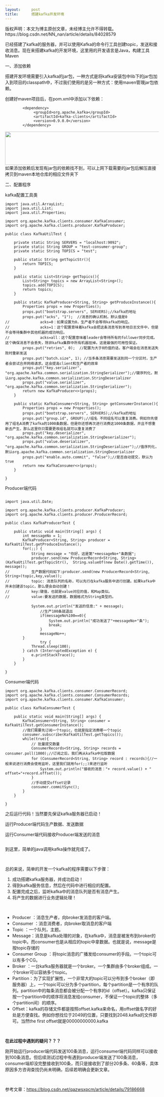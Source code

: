 ```yaml
---
layout:     post
title:      搭建kafka开发环境
---
```

<div id="article_content" class="article_content clearfix csdn-tracking-statistics" data-pid="blog" data-mod="popu_307" data-dsm="post">
								<div class="article-copyright">
					版权声明：本文为博主原创文章，未经博主允许不得转载。					https://blog.csdn.net/NN_nan/article/details/84028579				</div>
								            <link rel="stylesheet" href="https://csdnimg.cn/release/phoenix/template/css/ck_htmledit_views-f76675cdea.css">
						<div class="htmledit_views" id="content_views">
                <p>已经搭建了kafka的服务器，并可以使用Kafka的命令行工具创建topic，发送和接收消息。现在来搭建kafka的开发环境，这里用的开发语言是Java，构建工具Maven</p>

<p>一、添加依赖</p>

<p>搭建开发环境需要引入kafka的jar包，一种方式是将kafka安装包中lib下的jar包加入到项目的classpath中，不过我们使用的是另一种方式：使用maven管理jar包依赖。</p>

<p>创建好maven项目后，在pom.xml中添加以下依赖：</p>

<pre class="has">
<code>        &lt;dependency&gt;
             &lt;groupId&gt;org.apache.kafka&lt;/groupId&gt;
             &lt;artifactId&gt;kafka-clients&lt;/artifactId&gt;
             &lt;version&gt;0.9.0.0&lt;/version&gt;
        &lt;/dependency&gt;</code></pre>

<p><img alt="" class="has" height="109" src="https://img-blog.csdnimg.cn/20181113144453172.jpg" width="910"><br>
如果添加依赖后发现有jar包的依赖找不到，可以上网下载需要的jar包后解压直接拷贝到maven本地仓库的相应文件夹下</p>

<p>二、配置程序</p>

<p>kafka配置工具类</p>

<pre class="has">
<code>import java.util.ArrayList;
import java.util.List;
import java.util.Properties;

import org.apache.kafka.clients.consumer.KafkaConsumer;
import org.apache.kafka.clients.producer.KafkaProducer;

public class KafkaUtilTest {
	
	private static String SERVERS = "localhost:9092";
	private static String GROUP = "test-consumer-group";
	private static String TOPICS = "test";
	
	public static String getTopicStr(){
		return TOPICS;
	}
	
	public static List&lt;String&gt; getTopics(){
		List&lt;String&gt; topics = new ArrayList&lt;String&gt;();
		topics.add(TOPICS);
		return topics;
	}
    
    public static KafkaProducer&lt;String, String&gt; getProduceInstance(){
    	Properties props = new Properties();
        props.put("bootstrap.servers", SERVERS);//kafka的地址
        props.put("acks", "1");  //消息的确认机制，默认值是0
//        		acks=0：如果设置为0，生产者不会等待kafka的响应。 
//        		acks=1：这个配置意味着kafka会把这条消息写到本地日志文件中，但是不会等待集群中其他机器的成功响应。 
//        		acks=all：这个配置意味着leader会等待所有的follower同步完成。这个确保消息不会丢失，除非kafka集群中所有机器挂掉。这是最强的可用性保证。
        props.put("retries", 0);  //配置为大于0的值的话，客户端会在消息发送失败时重新发送
        props.put("batch.size", 1); //当多条消息需要发送到同一个分区时，生产者会尝试合并网络请求。这会提高client和生产者的效率
        props.put("key.serializer", "org.apache.kafka.common.serialization.StringSerializer");//键序列化，默认org.apache.kafka.common.serialization.StringDeserializer
        props.put("value.serializer", "org.apache.kafka.common.serialization.StringSerializer");
        return new KafkaProducer&lt;&gt;(props);
    }
    
    public static KafkaConsumer&lt;String, String&gt; getConsumerInstance(){
    	Properties props = new Properties();
    	props.put("bootstrap.servers", SERVERS);//kafka的地址
    	props.put("group.id", GROUP);//组名 不同组名可以重复消费。例如你先使用了组名A消费了kafka的1000条数据，但是你还想再次进行消费这1000条数据，并且不想重新去产生，那么这里你只需要更改组名就可以重复消费了
    	props.put("key.deserializer", "org.apache.kafka.common.serialization.StringDeserializer");
    	props.put("value.deserializer", "org.apache.kafka.common.serialization.StringDeserializer");//值序列化，默认org.apache.kafka.common.serialization.StringDeserializer
    	props.put("enable.auto.commit", "false");//是否自动提交，默认为true
    	return new KafkaConsumer&lt;&gt;(props);
    }

}
</code></pre>

<p>Producer端代码</p>

<pre class="has">
<code>
import java.util.Date;

import org.apache.kafka.clients.producer.KafkaProducer;
import org.apache.kafka.clients.producer.ProducerRecord;

public class KafkaProducerTest {

	public static void main(String[] args) {
		int messageNo = 1;
		KafkaProducer&lt;String, String&gt; producer = KafkaUtilTest.getProduceInstance();
		for(;;) {
		    String message = "你好，这是第"+messageNo+"条数据";
		    producer.send(new ProducerRecord&lt;String, String&gt;(KafkaUtilTest.getTopicStr(),  String.valueOf(new Date().getTime()), message));
//			生产数据代码如下:producer.send(new ProducerRecord&lt;String, String&gt;(topic,key,value));
//			topic: 消息队列的名称，可以先行在kafka服务中进行创建。如果kafka中并未创建该topic，那么便会自动创建！
//			key:键值，也就是value对应的值，和Map类似。
//			value:要发送的数据，数据格式为String类型的。
			
		    System.out.println("发送的信息:" + message);
	            //生产100条就退出
	            if(messageNo%100==0){
	                System.out.println("成功发送了"+messageNo+"条");
	                break;
	            }
	            messageNo++;
		}
                try {
			Thread.sleep(100);
		} catch (InterruptedException e) {
			e.printStackTrace();
		}
	}

}
</code></pre>

<p>Consumer端代码</p>

<pre class="has">
<code>import org.apache.kafka.clients.consumer.ConsumerRecord;
import org.apache.kafka.clients.consumer.ConsumerRecords;
import org.apache.kafka.clients.consumer.KafkaConsumer;

public class KafkaConsumerTest {

	public static void main(String[] args) {
		KafkaConsumer&lt;String, String&gt; consumer = KafkaUtilTest.getConsumerInstance();
		//我们需要先订阅一个topic，也就是指定消费哪一个topic
		consumer.subscribe(KafkaUtilTest.getTopics());
		while(true){
			// 批量提交数量
			ConsumerRecords&lt;String, String&gt; records = consumer.poll(1000);//订阅之后，我们再从kafka中拉取数据
			for (ConsumerRecord&lt;String, String&gt; record : records){//一般来说进行消费会使用监听，这里我们就用for(;;)来进行监听
				System.out.println("接收的消息："+ record.value() + " offset="+record.offset());
			}
			//手动提交offset记录
			consumer.commitSync();
		}
	}
	
}
</code></pre>

<p>之后运行代码！当然要先保证kafka服务器已启动！</p>

<p>运行Producer端代码生产数据、发送数据</p>

<p><img alt="" class="has" src="https://img-blog.csdnimg.cn/20181113151013305.jpg?x-oss-process=image/watermark,type_ZmFuZ3poZW5naGVpdGk,shadow_10,text_aHR0cHM6Ly9ibG9nLmNzZG4ubmV0L05OX25hbg==,size_16,color_FFFFFF,t_70"><br>
运行Consumer端代码接收Producer端发送的消息</p>

<p><img alt="" class="has" src="https://img-blog.csdnimg.cn/20181113151147357.jpg?x-oss-process=image/watermark,type_ZmFuZ3poZW5naGVpdGk,shadow_10,text_aHR0cHM6Ly9ibG9nLmNzZG4ubmV0L05OX25hbg==,size_16,color_FFFFFF,t_70"></p>

<p>到这里，简单的java调用kafka操作就完成了。</p>

<p> </p>

<p>总的来说，简单的开发一个kafka的程序需要以下步骤：</p>

<ol><li>成功搭建kafka服务器，并成功启动！</li>
	<li>得到kafka服务信息，然后在代码中进行相应的配置。</li>
	<li>配置完成之后，监听kafka中的消息队列是否有消息产生。</li>
	<li>将产生的数据进行业务逻辑处理！</li>
</ol><p> </p>

<ul><li>Producer ：消息生产者，向broker发消息的客户端。</li>
	<li>Consumer ：消息消费者，向broker取消息的客户端</li>
	<li>Topic ：一个队列，主题。</li>
	<li>Message：消息是kafka处理的对象，在kafka中，消息是被发布到broker的topic中。而consumer也是从相应的topic中拿数据。也就是说，message是按topic存储的</li>
	<li>Consumer Group ：将topic消息的广播发给consumer的手段。一个topic可以有多个CG。</li>
	<li>Broker ：一台kafka服务器就是一个broker。一个集群由多个broker组成。一个broker可以容纳多个topic。</li>
	<li>Partition：为了实现扩展性，一个非常大的topic可以分布到多个broker（即服务器）上，一个topic可以分为多个partition，每个partition是一个有序的队列。partition中的每条消息都会被分配一个有序的id（offset）。kafka只保证按一个partition中的顺序将消息发给consumer，不保证一个topic的整体（多个partition间）的顺序。</li>
	<li>Offset：kafka的存储文件都是按照offset.kafka来命名，用offset做名字的好处是方便查找。例如你想找位于2049的位置，只要找到2048.kafka的文件即可。当然the first offset就是00000000000.kafka</li>
</ul><p> </p>

<p><strong>在此过程中遇到的疑问？？？</strong></p>

<p>刚开始运行producer端代码发送100条消息，运行consumer端代码同样可以接收到100条消息。但后续测试过程中有遇到producer端发送了100条消息，consumer端却没完整接收到100条，而只是接收到了部分20多条、60条等，具体原因多方咨询查找仍尚未明确，后续若明确会更新文章。</p>

<p> </p>

<p>参考文章：<a href="https://blog.csdn.net/qazwsxpcm/article/details/79186668" rel="nofollow">https://blog.csdn.net/qazwsxpcm/article/details/79186668</a></p>            </div>
                </div>